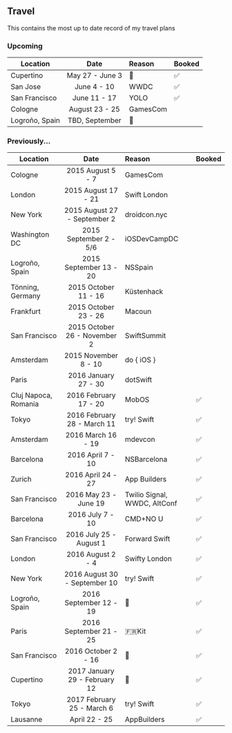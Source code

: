## Travel

This contains the most up to date record of my travel plans

### Upcoming

| Location        | Date           | Reason  | Booked |
| --------------- |:--------------:| :-------|:-------|
| Cupertino | May 27 - June 3 |  | ✅ |
| San Jose | June 4 - 10 | WWDC | ✅ |
| San Francisco | June 11 - 17 | YOLO | ✅ |
| Cologne | August 23 - 25 | GamesCom | |
| Logroño, Spain | TBD, September | 🍷 | |

### Previously...

| Location        | Date           | Reason  | Booked |
| --------------- |:--------------:| :-------|:-------|
| Cologne | 2015 August 5 - 7 | GamesCom | |
| London     | 2015 August 17 - 21 | Swift London | |
| New York | 2015 August 27 - September 2 | droidcon.nyc | |
| Washington DC | 2015 September 2 - 5/6 | iOSDevCampDC | |
| Logroño, Spain | 2015 September 13 - 20 | NSSpain | |
| Tönning, Germany | 2015 October 11 - 16 | Küstenhack | |
| Frankfurt | 2015 October 23 - 26 | Macoun | |
| San Francisco | 2015 October 26 - November 2 | SwiftSummit | |
| Amsterdam | 2015 November 8 - 10 | do { iOS } | |
| Paris | 2016 January 27 - 30 | dotSwift | |
| Cluj Napoca, Romania | 2016 February 17 - 20 | MobOS | ✅ |
| Tokyo | 2016 February 28 - March 11 | try! Swift | ✅ |
| Amsterdam | 2016 March 16 - 19 | mdevcon | ✅ |
| Barcelona | 2016 April 7 - 10 | NSBarcelona | ✅ |
| Zurich | 2016 April 24 - 27 | App Builders | ✅ |
| San Francisco | 2016 May 23 - June 19 | Twilio Signal, WWDC, AltConf | ✅ |
| Barcelona | 2016 July 7 - 10 | CMD+NO U | ✅ |
| San Francisco | 2016 July 25 - August 1 | Forward Swift | ✅ |
| London | 2016 August 2 - 4 | Swifty London | ✅ |
| New York | 2016 August 30 - September 10 | try! Swift | ✅ |
| Logroño, Spain | 2016 September 12 - 19 | 🍷 | ✅ |
| Paris | 2016 September 21 - 25 | 🇫🇷Kit | ✅ |
| San Francisco | 2016 October 2 - 16 |  | ✅ |
| Cupertino | 2017 January 29 - February 12 |  | ✅ |
| Tokyo | 2017 February 25 - March 6 | try! Swift | ✅ |
| Lausanne | April 22 - 25 | AppBuilders | ✅ |
